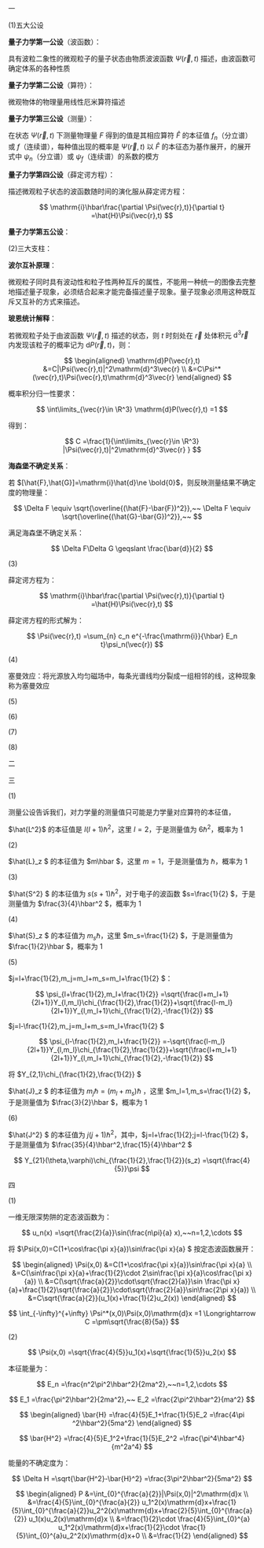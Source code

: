 一

(1)五大公设

**量子力学第一公设**（波函数）：

具有波粒二象性的微观粒子的量子状态由物质波波函数 $\Psi(\vec{r},t)$ 描述，由波函数可确定体系的各种性质

**量子力学第二公设**（算符）：

微观物体的物理量用线性厄米算符描述

**量子力学第三公设**（测量）：

在状态 $\Psi(\vec{r},t)$ 下测量物理量 $F$ 得到的值是其相应算符 $\hat{F}$ 的本征值 $f_n$（分立谱）或 $f$（连续谱），每种值出现的概率是 $\Psi(\vec{r},t)$ 以 $\hat{F}$ 的本征态为基作展开，的展开式中 $\psi_n$（分立谱）或 $\psi_f$（连续谱）的系数的模方

**量子力学第四公设**（薛定谔方程）：

描述微观粒子状态的波函数随时间的演化服从薛定谔方程：

$$
\mathrm{i}\hbar\frac{\partial \Psi(\vec{r},t)}{\partial t}
=\hat{H}\Psi(\vec{r},t)
$$

**量子力学第五公设**：

(2)三大支柱：

**波尔互补原理**：

微观粒子同时具有波动性和粒子性两种互斥的属性，不能用一种统一的图像去完整地描述量子现象，必须结合起来才能完备描述量子现象。量子现象必须用这种既互斥又互补的方式来描述。

**玻恩统计解释**：

若微观粒子处于由波函数 $\Psi(\vec{r},t)$ 描述的状态，则 $t$ 时刻处在 $\vec{r}$ 处体积元 $\mathrm{d}^3\vec{r}$ 内发现该粒子的概率记为 $\mathrm{d}P(\vec{r},t)$，则：

$$
\begin{aligned}
\mathrm{d}P(\vec{r},t)
&=C|\Psi(\vec{r},t)|^2\mathrm{d}^3\vec{r} \\
&=C\Psi^*(\vec{r},t)\Psi(\vec{r},t)\mathrm{d}^3\vec{r}
\end{aligned}
$$

概率积分归一性要求：

$$
\int\limits_{\vec{r}\in \R^3} \mathrm{d}P(\vec{r},t)
=1
$$

得到：

$$
C
=\frac{1}{\int\limits_{\vec{r}\in \R^3} |\Psi(\vec{r},t)|^2\mathrm{d}^3\vec{r} }
$$

**海森堡不确定关系**：

若 $[\hat{F},\hat{G}]=\mathrm{i}\hat{d}\ne \bold{0}$，则反映测量结果不确定度的物理量：

$$
\Delta F
\equiv \sqrt{\overline{(\hat{F}-\bar{F})^2}},~~
\Delta F
\equiv \sqrt{\overline{(\hat{G}-\bar{G})^2}},~~
$$

满足海森堡不确定关系：

$$
\Delta F\Delta G
\geqslant \frac{\bar{d}}{2}
$$

(3)

薛定谔方程为：

$$
\mathrm{i}\hbar\frac{\partial \Psi(\vec{r},t)}{\partial t}
=\hat{H}\Psi(\vec{r},t)
$$

薛定谔方程的形式解为：

$$
\Psi(\vec{r},t)
=\sum_{n} c_n e^{-\frac{\mathrm{i}}{\hbar} E_n t}\psi_n(\vec{r})
$$

(4)

塞曼效应：将光源放入均匀磁场中，每条光谱线均分裂成一组相邻的线，这种现象称为塞曼效应

(5)

(6)

(7)

(8)

二

三

(1)

测量公设告诉我们，对力学量的测量值只可能是力学量对应算符的本征值，

$\hat{L^2}$ 的本征值是 $l(l+1)\hbar^2$，这里 $l=2$，于是测量值为 $6\hbar^2$，概率为 $1$

(2)

$\hat{L}_z $ 的本征值为 $m\hbar $，这里 $m=1$，于是测量值为 $\hbar$，概率为 $1$

(3)

$\hat{S^2} $ 的本征值为 $s(s+1)\hbar^2$，对于电子的波函数 $s=\frac{1}{2} $，于是测量值为 $\frac{3}{4}\hbar^2 $，概率为 $1$

(4)

$\hat{S}_z $ 的本征值为 $m_s\hbar$，这里 $m_s=\frac{1}{2} $，于是测量值为 $\frac{1}{2}\hbar $，概率为 $1$

(5)

$j=l+\frac{1}{2},m_j=m_l+m_s=m_l+\frac{1}{2} $：

$$
\psi_{l+\frac{1}{2},m_l+\frac{1}{2}}
=\sqrt{\frac{l+m_l+1}{2l+1}}Y_{l,m_l}\chi_{\frac{1}{2},\frac{1}{2}}+\sqrt{\frac{l-m_l}{2l+1}}Y_{l,m_l+1}\chi_{\frac{1}{2},-\frac{1}{2}}
$$

$j=l-\frac{1}{2},m_j=m_l+m_s=m_l+\frac{1}{2} $

$$
\psi_{l-\frac{1}{2},m_l+\frac{1}{2}}
=-\sqrt{\frac{l-m_l}{2l+1}}Y_{l,m_l}\chi_{\frac{1}{2},\frac{1}{2}}+\sqrt{\frac{l+m_l+1}{2l+1}}Y_{l,m_l+1}\chi_{\frac{1}{2},-\frac{1}{2}}
$$

将 $Y_{2,1}\chi_{\frac{1}{2},\frac{1}{2}} $  

$\hat{J}_z $ 的本征值为 $m_j\hbar=(m_l+m_s)\hbar$
，这里 $m_l=1,m_s=\frac{1}{2} $，于是测量值为 $\frac{3}{2}\hbar $，概率为 $1$

(6)

$\hat{J^2} $ 的本征值为 $j(j+1)\hbar^2$，其中，$j=l+\frac{1}{2};j=l-\frac{1}{2} $，于是测量值为 $\frac{35}{4}\hbar^2,\frac{15}{4}\hbar^2 $

$$
Y_{21}(\theta,\varphi)\chi_{\frac{1}{2},\frac{1}{2}}(s_z)
=\sqrt{\frac{4}{5}}\psi
$$

四

(1)

一维无限深势阱的定态波函数为：

$$
u_n(x)
=\sqrt{\frac{2}{a}}\sin(\frac{n\pi}{a} x),~~n=1,2,\cdots
$$

将 $\Psi(x,0)=C(1+\cos\frac{\pi x}{a})\sin\frac{\pi x}{a} $ 按定态波函数展开：

$$
\begin{aligned}
\Psi(x,0)
&=C(1+\cos\frac{\pi x}{a})\sin\frac{\pi x}{a} \\
&=C(\sin\frac{\pi x}{a}+\frac{1}{2}\cdot 2\sin\frac{\pi x}{a}\cos\frac{\pi x}{a}) \\
&=C(\sqrt{\frac{a}{2}}\cdot\sqrt{\frac{2}{a}}\sin \frac{\pi x}{a}+\frac{1}{2}\sqrt{\frac{a}{2}}\cdot\sqrt{\frac{2}{a}}\sin\frac{2\pi x}{a}) \\
&=C\sqrt{\frac{a}{2}}(u_1(x)+\frac{1}{2}u_2(x))
\end{aligned}
$$

$$
\int_{-\infty}^{+\infty} \Psi^*(x,0)\Psi(x,0)\mathrm{d}x
=1
\Longrightarrow
C
=\pm\sqrt{\frac{8}{5a}}
$$

(2)

$$
\Psi(x,0)
=\sqrt{\frac{4}{5}}u_1(x)+\sqrt{\frac{1}{5}}u_2(x)
$$

本征能量为：

$$
E_n
=\frac{n^2\pi^2\hbar^2}{2ma^2},~~n=1,2,\cdots
$$

$$
E_1
=\frac{\pi^2\hbar^2}{2ma^2},~~
E_2
=\frac{2\pi^2\hbar^2}{ma^2}
$$

$$
\begin{aligned}
\bar{H}
=\frac{4}{5}E_1+\frac{1}{5}E_2
=\frac{4\pi ^2\hbar^2}{5ma^2}
\end{aligned}
$$

$$
\bar{H^2}
=\frac{4}{5}E_1^2+\frac{1}{5}E_2^2
=\frac{\pi^4\hbar^4}{m^2a^4}
$$

能量的不确定度为：

$$
\Delta H
=\sqrt{\bar{H^2}-\bar{H}^2}
=\frac{3\pi^2\hbar^2}{5ma^2}
$$

$$
\begin{aligned}
P
&=\int_{0}^{\frac{a}{2}}|\Psi(x,0)|^2\mathrm{d}x \\
&=\frac{4}{5}\int_{0}^{\frac{a}{2}} u_1^2(x)\mathrm{d}x+\frac{1}{5}\int_{0}^{\frac{a}{2}}u_2^2(x)\mathrm{d}x+\frac{2}{5}\int_{0}^{\frac{a}{2}} u_1(x)u_2(x)\mathrm{d}x \\
&=\frac{1}{2}\cdot \frac{4}{5}\int_{0}^{a} u_1^2(x)\mathrm{d}x+\frac{1}{2}\cdot \frac{1}{5}\int_{0}^{a}u_2^2(x)\mathrm{d}x+0 \\
&=\frac{1}{2}
\end{aligned}
$$


